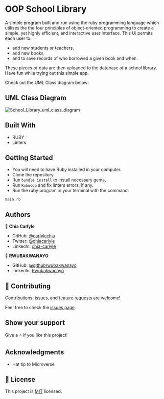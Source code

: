 # OOP School Library

A simple program built and run using the ruby programming language which utilises the the four principles of object-oriented programming to create a simple, yet highly efficient, and interactive  user interface. This UI permits  each user to:
- add new students or teachers,
- add new books,
- and to save records of who borrowed a given book and when. 

These pieces of data are then uploaded to the database of a school library. Have fun while trying out this simple app.

Check out the UML Class diagram below:

## UML Class Diagram

![School_Library_uml_class_diagram](https://user-images.githubusercontent.com/61721428/179535715-b7b7a367-2f91-4494-8901-0faf288cc4da.png)

## Built With

- RUBY
- Linters


## Getting Started

  - You will need to have Ruby installed in your computer.
  - Clone the repository.
  - Run `bundle install` to install necessary gems.
  - Run `Rubocop` and fix linters errors, if any.
  - Run the ruby program in your terminal with the command:
  ```
  main.rb
  ```


## Authors

👤 **Chia Carlyle**
- GitHub: [@carlylechia](https://github.com/carlylechia)
- Twitter: [@chiacarlyle](https://twitter.com/chiacarlyle)
- LinkedIn: [chia-carlyle](https://linkedin.com/in/chia-carlyle)

:bust_in_silhouette: **RWUBAKWANAYO**
- GitHub: [@githubrwubakwanayo](https://github.com/RWUBAKWANAYO)
- LinkedIn: [Rwubakwanayo](https://www.linkedin.com/in/rwubakwanayo-olivier)


## 🤝 Contributing

Contributions, issues, and feature requests are welcome!

Feel free to check the [issues page](../../issues/).

## Show your support

Give a ⭐️ if you like this project!

## Acknowledgments

- Hat tip to Microverse

## 📝 License

This project is [MIT](./MIT.md) licensed.
